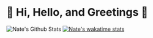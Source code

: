 # :white_flower: Hi, Hello, and Greetings :white_flower:
![Nate's Github Stats](https://github-readme-stats.vercel.app/api?username=NateCross&theme=omni&show_icons=true)
[![Nate's wakatime stats](https://github-readme-stats.vercel.app/api/wakatime?username=NateCross&theme=omni)](https://github.com/anuraghazra/github-readme-stats)

<!--
**NateCross/NateCross** is a ✨ _special_ ✨ repository because its `README.md` (this file) appears on your GitHub profile.

Here are some ideas to get you started:

- 🔭 I’m currently working on ...
- 🌱 I’m currently learning ...
- 👯 I’m looking to collaborate on ...
- 🤔 I’m looking for help with ...
- 💬 Ask me about ...
- 📫 How to reach me: ...
- 😄 Pronouns: ...
- ⚡ Fun fact: ...
-->
